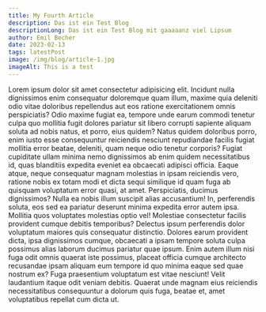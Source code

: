 ```yaml
---
title: My Fourth Article
description: Das ist ein Test Blog
descriptionLong: Das ist ein Test Blog mit gaaaaanz viel Lipsum
author: Emil Becher
date: 2023-02-13
tags: latestPost
image: /img/blog/article-1.jpg
imageAlt: This is a test
---
```


Lorem ipsum dolor sit amet consectetur adipisicing elit. Incidunt nulla dignissimos enim consequatur doloremque quam illum, maxime quia deleniti odio vitae doloribus repellendus aut eos ratione exercitationem omnis perspiciatis? Odio maxime fugiat ea, tempore unde earum commodi tenetur culpa quo mollitia fugit dolores pariatur sit libero corrupti sapiente aliquam soluta ad nobis natus, et porro, eius quidem? Natus quidem doloribus porro, enim iusto esse consequuntur reiciendis nesciunt repudiandae facilis fugiat mollitia error beatae, deleniti, quam neque odio tenetur corporis? Fugiat cupiditate ullam minima nemo dignissimos ab enim quidem necessitatibus id, quas blanditiis expedita eveniet ea obcaecati adipisci officia. Eaque atque, neque consequatur magnam molestias in ipsam reiciendis vero, ratione nobis ex totam modi et dicta sequi similique id quam fuga ab quisquam voluptatum error quasi, at amet. Perspiciatis, ducimus dignissimos? Nulla ea nobis illum suscipit alias accusantium! In, perferendis soluta, eos sed ea pariatur deserunt minima expedita error autem ipsa. Mollitia quos voluptates molestias optio vel! Molestiae consectetur facilis provident cumque debitis temporibus? Delectus ipsum perferendis dolor voluptatum maiores quis consequatur distinctio. Dolores earum provident dicta, ipsa dignissimos cumque, obcaecati a ipsam tempore soluta culpa possimus alias laborum ducimus pariatur quae ipsum. Enim autem illum nisi fuga odit omnis quaerat iste possimus, placeat officia cumque architecto recusandae ipsam aliquam eum tempore id quo minima eaque sed quae nostrum ex? Fuga praesentium voluptatum est vitae nesciunt! Velit laudantium itaque odit veniam debitis. Quaerat unde magnam eius reiciendis necessitatibus consequuntur a dolorum quis fuga, beatae et, amet voluptatibus repellat cum dicta ut.